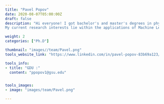 ```yaml
---
title: "Pavel Popov"
date: 2020-08-07T05:00:00Z
draft: false
description: "Hi everyone! I got bachelor's and master's degrees in physics and mathematics at the Moscow Institute of Physics and Technology, after which I decided to aspire to a Ph.D. in Computer science and Machine Learning at Georgia State University.
My current research interests lie within the applications of Machine Learning to Neuroscience problems, mainly brain connectivity."

weight: 2
categories: ["Ph.D"]

thumbnail: "images//team/Pavel.png"
tools_website_link: "https://www.linkedin.com/in/pavel-popov-83b69a123/"

tools_info:
- title: "GDU :"
  content: "ppopov1@gsu.edu"


tools_images:
- image: "images/team/Pavel.png"

---
```

